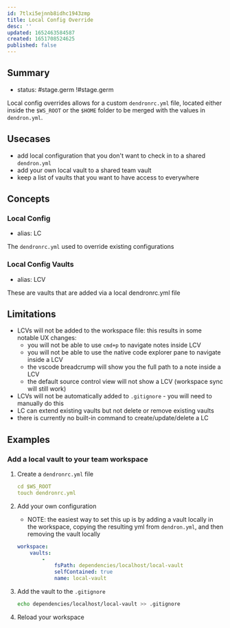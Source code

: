 ```yaml
---
id: 7tlxi5ejnnb8idhc1943zmp
title: Local Config Override
desc: ''
updated: 1652463584587
created: 1651708524625
published: false
---
```


## Summary
- status: #stage.germ
!#stage.germ

Local config overrides allows for a custom `dendronrc.yml` file, located either inside the `$WS_ROOT` or the `$HOME` folder to be merged with the values in `dendron.yml`.

## Usecases
- add local configuration that you don't want to check in to a shared `dendron.yml`
- add your own local vault to a shared team vault 
- keep a list of vaults that you want to have access to everywhere

## Concepts

### Local Config
- alias: LC

The `dendronrc.yml` used to override existing configurations

### Local Config Vaults 
- alias: LCV

These are vaults that are added via a local dendronrc.yml file

## Limitations
- LCVs will not be added to the workspace file: this results in some notable UX changes:
    - you will not be able to use `cmd+p` to navigate notes inside LCV
    - you will not be able to use the native code explorer pane to navigate inside a LCV
    - the vscode breadcrump will show you the full path to a note inside a LCV
    - the default source control view will not show a LCV (workspace sync will still work)
- LCVs will not be automatically added to `.gitignore` - you will need to manually do this
- LC can extend existing vaults but not delete or remove existing vaults
- there is currently no built-in command to create/update/delete a LC 

## Examples

### Add a local vault to your team workspace
1. Create a `dendronrc.yml` file
    ```yml
    cd $WS_ROOT
    touch dendronrc.yml
    ```
1. Add your own configuration 
    - NOTE: the easiest way to set this up is by adding a vault locally in the workspace, copying the resulting yml from `dendron.yml`, and then removing the vault locally
    ```yml
    workspace:
        vaults:
            -
                fsPath: dependencies/localhost/local-vault
                selfContained: true
                name: local-vault
    ```
1. Add the vault to the `.gitignore`
    ```sh
    echo dependencies/localhost/local-vault >> .gitignore
    ```

1. Reload your workspace
